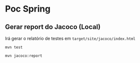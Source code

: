 # Poc Spring

## Gerar report do Jacoco (Local)

Irá gerar o relatório de testes em `target/site/jacoco/index.html`

```nashorn js
mvn test
```

```bash
mvn jacoco:report
```